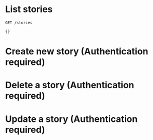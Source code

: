 # List stories

```
GET /stories

{}
```

# Create new story (**Authentication required**)

# Delete a story (**Authentication required**)

# Update a story (**Authentication required**)


